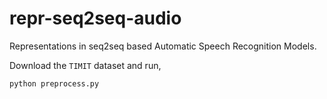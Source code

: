 # repr-seq2seq-audio

Representations in seq2seq based Automatic Speech Recognition Models.


Download the `TIMIT` dataset and run,

```
python preprocess.py
```
